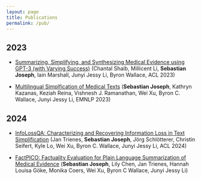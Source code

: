 ```yaml
---
layout: page
title: Publications
permalink: /pub/
---
```


## 2023

* [Summarizing, Simplifying, and Synthesizing Medical Evidence using GPT-3 (with Varying Success)](https://aclanthology.org/2023.acl-short.119) (Chantal Shaib, Millicent Li, **Sebastian Joseph**, Iain Marshall, Junyi Jessy Li, Byron Wallace, ACL 2023)

* [Multilingual Simplfication of Medical Texts](https://arxiv.org/abs/2305.12532) (**Sebastian Joseph**, Kathryn Kazanas, Keziah Reina, Vishnesh J. Ramanathan, Wei Xu, Byron C. Wallace, Junyi Jessy Li, EMNLP 2023)

## 2024

* [InfoLossQA: Characterizing and Recovering Information Loss in Text Simplification](https://arxiv.org/abs/2401.16475v1) (Jan Trienes, **Sebastian Joseph**, Jörg Schlötterer, Christin Seifert, Kyle Lo, Wei Xu, Byron C. Wallace, Junyi Jessy Li, ACL 2024)

* [FactPICO: Factuality Evaluation for Plain Language Summarization of Medical Evidence](https://arxiv.org/abs/2402.11456) (**Sebastian Joseph**, Lily Chen, Jan Trienes, Hannah Louisa Göke, Monika Coers, Wei Xu, Byron C Wallace, Junyi Jessy Li)